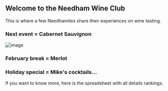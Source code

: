 ## Welcome to the Needham Wine Club

This is where a few Needhamites share their experiences on wine tasting.

### Next event = Cabernet Sauvignon
![image](https://user-images.githubusercontent.com/33358565/77259709-dafb1a80-6c59-11ea-84c8-d6b17ca11090.png)

### February break = Merlot

### Holiday special = Mike's cocktails...

If you want to know more, here is the spreadsheet with all details rankings.
